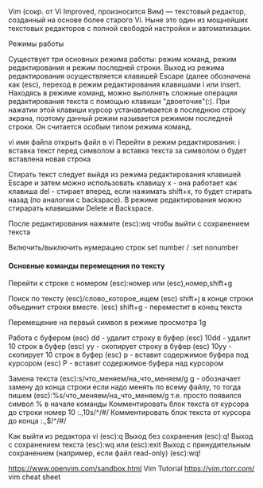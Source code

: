 Vim (сокр. от Vi Improved, произносится Вим) — текстовый редактор, созданный на основе более старого Vi. Ныне это один из мощнейших текстовых редакторов с полной свободой настройки и автоматизации.

 Режимы работы

Существует три основных режима работы: режим команд, режим редактирования и режим последней строки. Выход из режима редактирования осуществляется клавишей Escape (далее обозначена как (esc), переход в режим редактирования клавишами i или insert. Находясь в режиме команд, можно выполнять сложные операции редактирования текста с помощью клавиши "двоеточие"(:). При нажатии этой клавиши курсор устанавливается в последнюю строку экрана, поэтому данный режим называется режимом последней строки. Он считается особым типом режима команд.

vi имя файла открыть файл в vi
    Перейти в режим редактирования:
        i вставка текст перед символом
        a вставка текста за символом
        o будет вставлена новая строка

Стирать текст следует выйдя из режима редактирования клавишей Escape и затем можно использовать клавишу x - она работает как клавиша del - стирает вперед, если нажимать shift+x, то будет стирать назад (по аналогии с backspace). В режиме редактирования можно стирарать клавишами Delete и Backspace.

После редактирования нажмите (esc):wq чтобы выйти с сохранением текста
    
Включить/выключить нумерацию строк
    set number / :set nonumber

#### Основные команды перемещения по тексту

Перейти к строке с номером
(esc):номер или (esc),номер,shift+g

Поиск по тексту
(esc)/слово_которое_ищем
(esc) shift+j в конце строки объединит строки вместе.
(esc) shift+g - переместит в конец текста

Перемещение на первый символ в режиме просмотра
1g

Работа с буфером
(esc) dd - удалит строку в буфер
(esc) 10dd - удалит 10 строк в буфер
(esc) yy - скопирует строку в буфер
(esc) 10yy - скопирует 10 строк в буфер
(esc) p - вставит содержимое буфера под курсором
(esc) P - вставит содержимое буфера над курсором

Замена текста
(esc):s/что_меняем/на_что_меняем/g
g - обозначает замену до конца строки
если надо менять по всему файлу, то тогда пишем
(esc):%s/что_меняем/на_что_меняем/g
т.е. просто появился символ % в начале команды
Комментировать блок текста от курсора до строки номер 10
:.,10s/^/#/
Комментировать блок текста от курсора до конца
:.,$/^/#/

Как выйти из редактора vi
(esc):q
Выход без сохранения
(esc):q!
Выход с сохранением текста
(esc):wq или (esc):exit
Выход с принудительным сохранением (например, если файл read-only)
(esc):wq!

https://www.openvim.com/sandbox.html Vim Tutorial
https://vim.rtorr.com/ vim cheat sheet